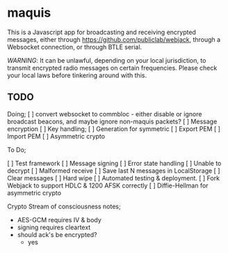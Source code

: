 maquis
===

This is a Javascript app for broadcasting and receiving encrypted messages,
either through https://github.com/publiclab/webjack, through a Websocket
connection, or through BTLE serial.

*WARNING*: It can be unlawful, depending on your local jurisdiction, to transmit
encrypted radio messages on certain frequencies. Please check your local laws before
tinkering around with this.

TODO
---

Doing;
 [ ] convert websocket to commbloc - either disable or ignore broadcast beacons, and maybe ignore non-maquis packets?
 [ ] Message encryption
 [ ] Key handling;
  [ ] Generation for symmetric
  [ ] Export PEM
  [ ] Import PEM
 [ ] Asymmetric crypto

To Do;

 [ ] Test framework
 [ ] Message signing
 [ ] Error state handling
  [ ] Unable to decrypt
  [ ] Malformed receive
 [ ] Save last N messages in LocalStorage
 [ ] Clear messages
 [ ] Hard wipe
 [ ] Automated testing & deployment.
 [ ] Fork Webjack to support HDLC & 1200 AFSK correctly
 [ ] Diffie-Hellman for asymmetric crypto


Crypto Stream of consciousness notes;
- AES-GCM requires IV & body
- signing requires cleartext
- should ack's be encrypted?
  - yes